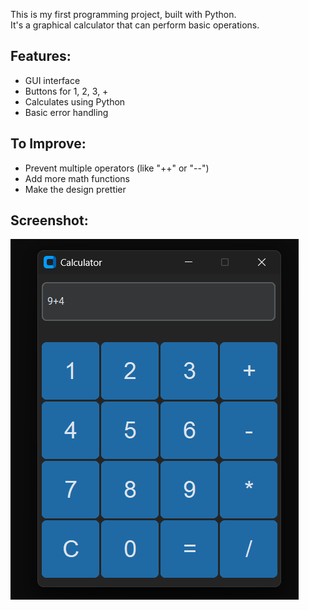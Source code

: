 This is my first programming project, built with Python.  
It's a graphical calculator that can perform basic operations.

## Features:
- GUI interface
- Buttons for 1, 2, 3, +
- Calculates using Python
- Basic error handling

## To Improve:
- Prevent multiple operators (like "++" or "--")
- Add more math functions
- Make the design prettier

## Screenshot:
![Calculator Screenshot](screenshot.png)

